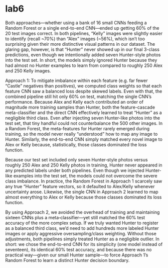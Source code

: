 # lab6

Both approaches—whether using a bank of 16 small CNNs feeding a Random Forest or a single end-to-end CNN—ended up getting 60% of the 20 test images correct. In both pipelines, “Kelly” images were slightly easier to identify (recall ~70%) than “Alex” images (~56%), which isn’t too surprising given their more distinctive visual patterns in our dataset. The glaring gap, however, is that “Hunter” never showed up in our final 3-class predictions, even though we intentionally added seven Hunter-style photos into the test set. In short, the models simply ignored Hunter because they had almost no Hunter examples to learn from compared to roughly 250 Alex and 250 Kelly images.

Approach 1: To mitigate imbalance within each feature (e.g. far fewer “Castle” negatives than positives), we computed class weights so that each feature CNN saw a balanced loss despite skewed labels. Even with that, the combined pipeline still hit only 60% on test, matching the single CNN’s performance.
Because Alex and Kelly each contributed an order of magnitude more training samples than Hunter, both the feature-cascade meta-classifier and the direct CNN effectively learned to treat “Hunter” as a negligible third class. Even after injecting seven Hunter-like photos into the test set, that tiny handful could not counterbalance the 500 other images. In a Random Forest, the meta-features for Hunter rarely emerged during training, so the model never really “understood” how to map any image to Hunter. Similarly, the end-to-end CNN simply matched every novel image to Alex or Kelly because, statistically, those classes dominated the loss function.

Because our test set included only seven Hunter‐style photos versus roughly 250 Alex and 250 Kelly photos in training, Hunter never appeared in any predicted labels under both pipelines. Even though we injected Hunter‐like examples into the test set, the models could not overcome the severe class imbalance. In practice, the Random Forest in Approach 1 scarcely saw any true “Hunter” feature vectors, so it defaulted to Alex/Kelly whenever uncertainty arose. Likewise, the single CNN in Approach 2 learned to map almost everything to Alex or Kelly because those classes dominated its loss function.

By using Approach 2, we avoided the overhead of training and maintaining sixteen CNNs plus a meta‐classifier—yet still matched the 60% test accuracy of the more complex setup. If we truly wanted Hunter to register as a balanced third class, we’d need to add hundreds more labeled Hunter images or apply aggressive oversampling/class weighting. Without those adjustments, both pipelines simply treated Hunter as a negligible outlier. In short: we chose the end-to-end CNN for its simplicity (one model instead of seventeen), its identical 60% test accuracy, and because there was no practical way—given our small Hunter sample—to force Approach 1’s Random Forest to learn a distinct Hunter decision boundary.
